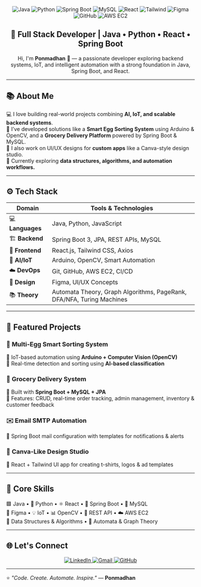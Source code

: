 <div align="center">

  <div>
    <img src="https://img.shields.io/badge/-Java-black?style=for-the-badge&logoColor=white&logo=coffeescript&color=007396" alt="Java" />
    <img src="https://img.shields.io/badge/-Python-black?style=for-the-badge&logoColor=white&logo=python&color=3776AB" alt="Python" />
    <img src="https://img.shields.io/badge/-Spring_Boot-black?style=for-the-badge&logoColor=white&logo=springboot&color=6DB33F" alt="Spring Boot" />
    <img src="https://img.shields.io/badge/-MySQL-black?style=for-the-badge&logoColor=white&logo=mysql&color=4479A1" alt="MySQL" />
    <img src="https://img.shields.io/badge/-React-black?style=for-the-badge&logoColor=white&logo=react&color=61DAFB" alt="React" />
    <img src="https://img.shields.io/badge/-Tailwind_CSS-black?style=for-the-badge&logoColor=white&logo=tailwindcss&color=06B6D4" alt="Tailwind" />
    <img src="https://img.shields.io/badge/-Figma-black?style=for-the-badge&logoColor=white&logo=figma&color=F24E1E" alt="Figma" />
    <img src="https://img.shields.io/badge/-GitHub-black?style=for-the-badge&logoColor=white&logo=github&color=181717" alt="GitHub" />
    <img src="https://img.shields.io/badge/-AWS_EC2-black?style=for-the-badge&logoColor=white&logo=amazonaws&color=FF9900" alt="AWS EC2" />
  </div>

  <h2 align="center">🚀 Full Stack Developer | Java • Python • React • Spring Boot</h2>

  <p align="center">Hi, I'm <b>Ponmadhan</b> 👋 — a passionate developer exploring backend systems, IoT, and intelligent automation with a strong foundation in Java, Spring Boot, and React.</p>
</div>

---

## 📚 <a name="about">About Me</a>

💻 I love building real-world projects combining **AI, IoT, and scalable backend systems**.  
🔬 I’ve developed solutions like a **Smart Egg Sorting System** using Arduino & OpenCV, and a **Grocery Delivery Platform** powered by Spring Boot & MySQL.  
🎨 I also work on UI/UX designs for **custom apps** like a Canva-style design studio.  
📘 Currently exploring **data structures, algorithms, and automation workflows.**

---

## ⚙️ <a name="tech-stack">Tech Stack</a>

| Domain | Tools & Technologies |
|--------|----------------------|
| 💻 **Languages** | Java, Python, JavaScript |
| 🏗️ **Backend** | Spring Boot 3, JPA, REST APIs, MySQL |
| 🎨 **Frontend** | React.js, Tailwind CSS, Axios |
| 🧠 **AI/IoT** | Arduino, OpenCV, Smart Automation |
| ☁️ **DevOps** | Git, GitHub, AWS EC2, CI/CD |
| 🧩 **Design** | Figma, UI/UX Concepts |
| 📚 **Theory** | Automata Theory, Graph Algorithms, PageRank, DFA/NFA, Turing Machines |

---

## 🔋 <a name="projects">Featured Projects</a>

### 🥚 **Multi-Egg Smart Sorting System**
🔹 IoT-based automation using **Arduino + Computer Vision (OpenCV)**  
🔹 Real-time detection and sorting using **AI-based classification**

### 🛒 **Grocery Delivery System**
🔹 Built with **Spring Boot + MySQL + JPA**  
🔹 Features: CRUD, real-time order tracking, admin management, inventory & customer feedback

### ✉️ **Email SMTP Automation**
🔹 Spring Boot mail configuration with templates for notifications & alerts

### 🎨 **Canva-Like Design Studio**
🔹 React + Tailwind UI app for creating t-shirts, logos & ad templates

---

## 🧠 <a name="skills">Core Skills</a>

🟩 Java • 🐍 Python • ⚛️ React • 🌱 Spring Boot • 💾 MySQL  
🎨 Figma • 💡 IoT • 📊 OpenCV • 🔗 REST API • ☁️ AWS EC2  
🧩 Data Structures & Algorithms • 🧠 Automata & Graph Theory  

---

## 🌐 <a name="connect">Let's Connect</a>

<p align="center">
  <a href="https://www.linkedin.com/in/ponmadhan-d" target="_blank">
    <img src="https://img.shields.io/badge/-LinkedIn-black?style=for-the-badge&logoColor=white&logo=linkedin&color=0A66C2" alt="LinkedIn" />
  </a>
  <a href="mailto:ponmadhandev@gmail.com">
    <img src="https://img.shields.io/badge/-Gmail-black?style=for-the-badge&logoColor=white&logo=gmail&color=EA4335" alt="Gmail" />
  </a>
  <a href="https://github.com/ponmadhan-dev" target="_blank">
    <img src="https://img.shields.io/badge/-GitHub-black?style=for-the-badge&logoColor=white&logo=github&color=181717" alt="GitHub" />
  </a>
</p>

---

⭐ *"Code. Create. Automate. Inspire."* — **Ponmadhan**

